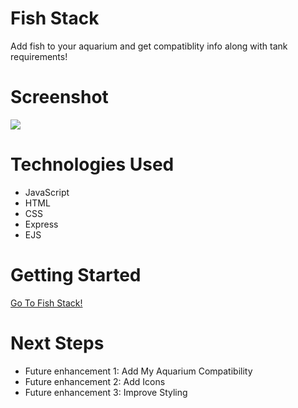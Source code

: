 # Fish Stack

Add fish to your aquarium and get compatiblity info along with tank requirements!

# Screenshot

<img src="https://i.imgur.com/61i437X.png">

# Technologies Used

- JavaScript
- HTML
- CSS
- Express
- EJS



# Getting Started

[Go To Fish Stack!](https://fish-stack.herokuapp)

# Next Steps


- Future enhancement 1: Add My Aquarium Compatibility
- Future enhancement 2: Add Icons
- Future enhancement 3: Improve Styling
